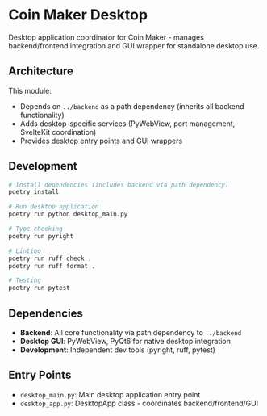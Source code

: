 # Coin Maker Desktop

Desktop application coordinator for Coin Maker - manages backend/frontend integration and GUI wrapper for standalone desktop use.

## Architecture

This module:
- Depends on `../backend` as a path dependency (inherits all backend functionality)
- Adds desktop-specific services (PyWebView, port management, SvelteKit coordination)
- Provides desktop entry points and GUI wrappers

## Development

```bash
# Install dependencies (includes backend via path dependency)
poetry install

# Run desktop application
poetry run python desktop_main.py

# Type checking
poetry run pyright

# Linting
poetry run ruff check .
poetry run ruff format .

# Testing
poetry run pytest
```

## Dependencies

- **Backend**: All core functionality via path dependency to `../backend`
- **Desktop GUI**: PyWebView, PyQt6 for native desktop integration
- **Development**: Independent dev tools (pyright, ruff, pytest)

## Entry Points

- `desktop_main.py`: Main desktop application entry point
- `desktop_app.py`: DesktopApp class - coordinates backend/frontend/GUI